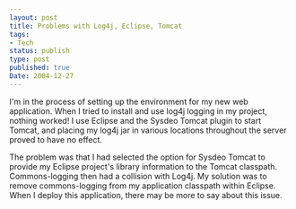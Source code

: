 ```yaml
---
layout: post
title: Problems with Log4j, Eclipse, Tomcat
tags:
- Tech
status: publish
type: post
published: true
Date: 2004-12-27
---
```


I'm in the process of setting up the environment for my new web application.  When I tried to install and use log4j logging in my project, nothing worked!  I use Eclipse and the Sysdeo Tomcat plugin to start Tomcat, and placing my log4j jar in various locations throughout the server proved to have no effect.  

The problem was that I had selected the option for Sysdeo Tomcat to provide my Eclipse project's library information to the Tomcat classpath.  Commons-logging then had a collision with Log4j.  My solution was to remove commons-logging from my application classpath within Eclipse.  When I deploy this application, there may be more to say about this issue.
